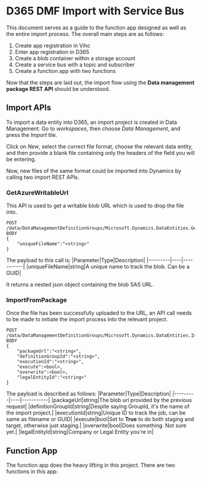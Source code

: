 <!-- Headings -->
# D365 DMF Import with Service Bus
This document serves as a guide to the function app designed as well as the entire import process. The overall main steps are as follows:

1. Create app registration in Vihc
2. Enter app registration in D365
3. Create a blob container within a storage account
4. Create a service bus with a topic and subscriber
5. Create a function app with two functions

Now that the steps are laid out, the import flow using the **Data management package REST API** should be understood.

## Import APIs
To import a data entity into D365, an import project is created in Data Management. Go to *workspaces*, then choose *Data Management*, and press the *Import* tile.

Click on *New*, select the correct file format, choose the relevant data entity, and then provide a blank file containing only the headers of the field you will be entering.

Now, new files of the same format could be imported into Dynamics by calling two import REST APIs.

### GetAzureWritableUrl
This API is used to get a writable blob URL which is used to drop the file into.
```
POST /data/DataManagementDefinitionGroups/Microsoft.Dynamics.DataEntities.GetAzureWriteUrl  
BODY
{
    "uniqueFileName":"<string>"
}
```

The payload to this call is:
|Parameter|Type|Description|
|---------|----|-----------|
|uniqueFileName|string|A unique name to track the blob. Can be a GUID|

It returns a nested json object containing the blob SAS URL.

### ImportFromPackage
Once the file has been successfully uploaded to the URL, an API call needs to be made to initiate the import process into the relevant project.
```
POST /data/DataManagementDefinitionGroups/Microsoft.Dynamics.DataEntities.ImportFromPackage 
BODY
{
    "packageUrl":"<string>",
    "definitionGroupId":"<string>",
    "executionId":"<string>",
    "execute":<bool>,
    "overwrite":<bool>,
    "legalEntityId":"<string>"
}
```
The payload is described as follows:
|Parameter|Type|Description|
|---------|----|-----------|
|packageUrl|string|The blob url provided by the previous request|
|definitionGroupId|string|Despite saying GroupId, it's the name of the import project.|
|executionId|string|Unique ID to track the job, can be same as filename or GUID|
|execute|bool|Set to **True** to do both staging and target, otherwise just staging.|
|overwrite|bool|Does something. Not sure yet.|
|legalEntityId|string|Company or Legal Entity you're in|


## Function App
The function app does the heavy lifting in this project. There are two functions in this app: 